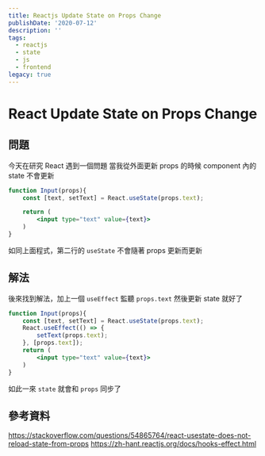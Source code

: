 ```yaml
---
title: Reactjs Update State on Props Change
publishDate: '2020-07-12'
description: ''
tags:
  - reactjs
  - state
  - js
  - frontend
legacy: true
---
```


# React Update State on Props Change

## 問題

今天在研究 React
遇到一個問題
當我從外面更新 props 的時候 component 內的 state 不會更新

```jsx
function Input(props){
	const [text, setText] = React.useState(props.text);

	return (
		<input type="text" value={text}>
	)
}
```

如同上面程式，第二行的 `useState` 不會隨著 props 更新而更新

## 解法

後來找到解法，加上一個 `useEffect` 監聽 `props.text` 然後更新 state 就好了

```jsx
function Input(props){
	const [text, setText] = React.useState(props.text);
	React.useEffect(() => {
		setText(props.text);
	}, [props.text]);
	return (
		<input type="text" value={text}>
	)
}
```

如此一來 `state` 就會和 `props` 同步了

## 參考資料

https://stackoverflow.com/questions/54865764/react-usestate-does-not-reload-state-from-props
https://zh-hant.reactjs.org/docs/hooks-effect.html
